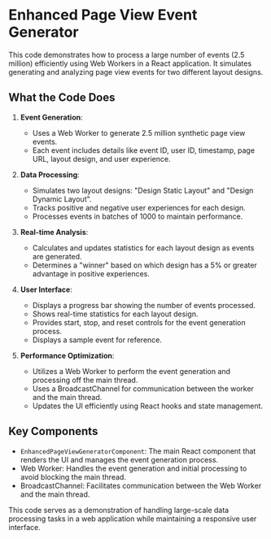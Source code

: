 # Enhanced Page View Event Generator

This code demonstrates how to process a large number of events (2.5 million) efficiently using Web Workers in a React application. It simulates generating and analyzing page view events for two different layout designs.

## What the Code Does

1. **Event Generation**: 
   - Uses a Web Worker to generate 2.5 million synthetic page view events.
   - Each event includes details like event ID, user ID, timestamp, page URL, layout design, and user experience.

2. **Data Processing**:
   - Simulates two layout designs: "Design Static Layout" and "Design Dynamic Layout".
   - Tracks positive and negative user experiences for each design.
   - Processes events in batches of 1000 to maintain performance.

3. **Real-time Analysis**:
   - Calculates and updates statistics for each layout design as events are generated.
   - Determines a "winner" based on which design has a 5% or greater advantage in positive experiences.

4. **User Interface**:
   - Displays a progress bar showing the number of events processed.
   - Shows real-time statistics for each layout design.
   - Provides start, stop, and reset controls for the event generation process.
   - Displays a sample event for reference.

5. **Performance Optimization**:
   - Utilizes a Web Worker to perform the event generation and processing off the main thread.
   - Uses a BroadcastChannel for communication between the worker and the main thread.
   - Updates the UI efficiently using React hooks and state management.

## Key Components

- `EnhancedPageViewGeneratorComponent`: The main React component that renders the UI and manages the event generation process.
- Web Worker: Handles the event generation and initial processing to avoid blocking the main thread.
- BroadcastChannel: Facilitates communication between the Web Worker and the main thread.

This code serves as a demonstration of handling large-scale data processing tasks in a web application while maintaining a responsive user interface.
